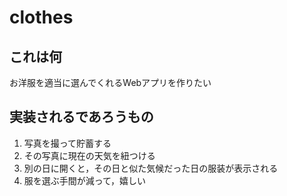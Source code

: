 # clothes
## これは何
お洋服を適当に選んでくれるWebアプリを作りたい
## 実装されるであろうもの
1. 写真を撮って貯蓄する
2. その写真に現在の天気を紐つける
3. 別の日に開くと，その日と似た気候だった日の服装が表示される
4. 服を選ぶ手間が減って，嬉しい
